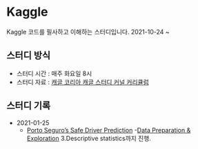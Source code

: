 # Kaggle
Kaggle 코드를 필사하고 이해하는 스터디입니다. 2021-10-24 ~

## 스터디 방식
- 스터디 시간 : 매주 화요일 8시
- 스터디 자료 : [캐글 코리아 캐글 스터디 커널 커리큘럼](https://kaggle-kr.tistory.com/32)

## 스터디 기록
- 2021-01-25
  - [Porto Seguro’s Safe Driver Prediction](https://www.kaggle.com/c/porto-seguro-safe-driver-prediction)
    -[Data Preparation & Exploration](https://www.kaggle.com/bertcarremans/data-preparation-exploration) 3.Descriptive statistics까지 진행.
